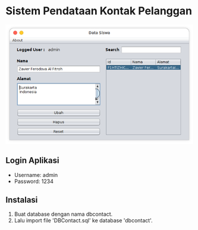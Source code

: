 # Sistem Pendataan Kontak Pelanggan

![Screenshot](https://github.com/zavierferodova/Simple-Student-CRUD/blob/master/media/app-pict.png?raw=true)

## Login Aplikasi
- Username: admin
- Password: 1234

## Instalasi
1. Buat database dengan nama dbcontact.
2. Lalu import file 'DBContact.sql' ke database 'dbcontact'.
